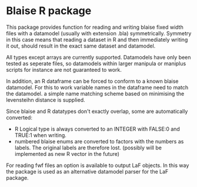 Blaise R package
===============

This package provides function for reading and writing blaise fixed width files
with a datamodel (usually with extension .bla) symmetrically. 
Symmetry in this case means that reading a dataset in R and then immediately
writing it out, should result in the exact same dataset and datamodel.

All types except arrays are currently supported. Datamodels have only been tested 
as seperate files, so datamodels within larger manipula or maniplus scripts for 
instance are not guaranteed to work.

In addition, an R dataframe can be forced to conform to a known blaise datamodel.
For this to work variable names in the dataframe need to match the datamodel. 
a simple name matching scheme based on minimising the levensteihn distance is supplied.

Since blaise and R datatypes don't exactly overlap, some are automatically converted:
* R Logical type is always converted to an INTEGER with FALSE:0 and TRUE:1 when writing.
* numbered blaise enums are converted to factors with the numbers as labels. The original labels are therefore lost. 
(possibly will be implemented as new R vector in the future)

For reading fwf files an option is available to output LaF objects. In this way the 
package is used as an alternative datamodel parser for the LaF package.